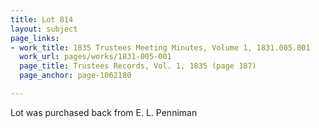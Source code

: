 ```yaml
---
title: Lot 814
layout: subject
page_links:
- work_title: 1835 Trustees Meeting Minutes, Volume 1, 1831.005.001
  work_url: pages/works/1831-005-001
  page_title: Trustees Records, Vol. 1, 1835 (page 187)
  page_anchor: page-1062180

---
```

<p>Lot was purchased back from E. L. Penniman </p>